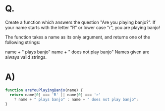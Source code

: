 # Q.
Create a function which answers the question "Are you playing banjo?".
If your name starts with the letter "R" or lower case "r", you are playing banjo!

The function takes a name as its only argument, and returns one of the following strings:

name + " plays banjo" 
name + " does not play banjo"
Names given are always valid strings.

# A)
```js
function areYouPlayingBanjo(name) {
  return name[0] === 'R' || name[0] === 'r' 
    ? name + " plays banjo" : name + " does not play banjo";
}
